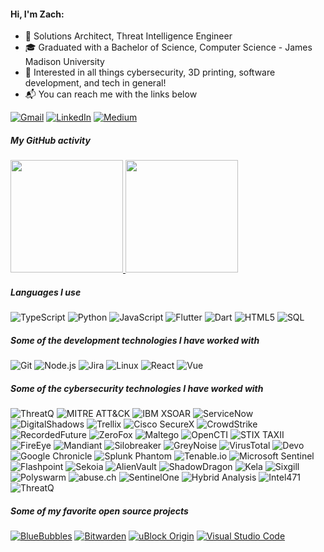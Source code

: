 #### Hi, I'm Zach:

- 🦏 Solutions Architect, Threat Intelligence Engineer
- 🎓 Graduated with a Bachelor of Science, Computer Science - James Madison University
- 🧠 Interested in all things cybersecurity, 3D printing, software development, and tech in general!
- 📬 You can reach me with the links below

[![Gmail](https://img.shields.io/badge/-GMAIL-D14836?style=for-the-badge&logo=gmail&logoColor=white)](mailto:zlshames@gmail.com)
[![LinkedIn](https://img.shields.io/badge/-LINKEDIN-0077B5?style=for-the-badge&logo=linkedin&logoColor=white)](https://www.linkedin.com/in/zach-shames-86549984/)
[![Medium](https://img.shields.io/badge/-MEDIUM-00AB6C?style=for-the-badge&logo=medium&logoColor=white)]([https://www.linkedin.com/in/zach-shames-86549984/](https://medium.com/@zlshames))

##### My GitHub activity

<a href="https://github.com/zlshames">
  <img height="180em" src="https://github-readme-stats.vercel.app/api?username=zlshames&theme=buefy&show_icons=true&role=OWNER,ORGANIZATION_MEMBER" />
  <img height="180em" src="https://github-readme-stats.vercel.app/api/top-langs/?username=zlshames&theme=buefy&layout=compact&role=OWNER,ORGANIZATION_MEMBER" />
</a>

##### Languages I use

![TypeScript](https://img.shields.io/badge/-TypeScript-000000?style=flat&logo=typescript)
![Python](https://img.shields.io/badge/-Python-000000?style=flat&logo=python)
![JavaScript](https://img.shields.io/badge/-JavaScript-000000?style=flat&logo=javascript)
![Flutter](https://img.shields.io/badge/-Flutter-000000?style=flat&logo=flutter)
![Dart](https://img.shields.io/badge/-Dart-000000?style=flat&logo=dart)
![HTML5](https://img.shields.io/badge/-HTML5-000000?style=flat&logo=html5)
![SQL](https://img.shields.io/badge/-SQL-000000?style=flat&logo=postgresql)

##### Some of the development technologies I have worked with

![Git](https://img.shields.io/badge/-Git-222222?style=flat&logo=git&logoColor=F05032)
![Node.js](https://img.shields.io/badge/-Node.js-222222?style=flat&logo=node.js&logoColor=339933)
![Jira](https://img.shields.io/badge/-Jira-222222?style=flat&logo=jira-software&logoColor=white&logoColor=0052CC)
![Linux](https://img.shields.io/badge/-Linux-222222?style=flat&logo=linux&logoColor=FCC624)
![React](https://img.shields.io/badge/-React-222222?style=flat&logo=React&logoColor=61DAFB)
![Vue](https://img.shields.io/badge/-Vue-222222?style=flat&logo=Vue&logoColor=42b883)

##### Some of the cybersecurity technologies I have worked with

![ThreatQ](https://img.shields.io/badge/-ThreatQ-222222?style=flat&logo=threatq&logoColor=F05032)
![MITRE ATT&CK](https://img.shields.io/badge/-MITRE%20Attack-222222?style=flat&logo=mitre&logoColor=F05032)
![IBM XSOAR](https://img.shields.io/badge/-IBM%20XSOAR-222222?style=flat&logo=ibm&logoColor=F05032)
![ServiceNow](https://img.shields.io/badge/-ServiceNow-222222?style=flat&logo=servicenow&logoColor=F05032)
![DigitalShadows](https://img.shields.io/badge/-DigitalShadows-222222?style=flat&logo=digitalshadows&logoColor=F05032)
![Trellix](https://img.shields.io/badge/-Trellix-222222?style=flat&logo=mcafee&logoColor=F05032)
![Cisco SecureX](https://img.shields.io/badge/-Cisco%20SecureX-222222?style=flat&logo=cisco&logoColor=F05032)
![CrowdStrike](https://img.shields.io/badge/-CrowdStrike-222222?style=flat&logo=crowdstrike&logoColor=F05032)
![RecordedFuture](https://img.shields.io/badge/-RecordedFuture-222222?style=flat&logo=recordedfuture&logoColor=F05032)
![ZeroFox](https://img.shields.io/badge/-ZeroFox-222222?style=flat&logo=zerofox&logoColor=F05032)
![Maltego](https://img.shields.io/badge/-Maltego-222222?style=flat&logo=maltego&logoColor=F05032)
![OpenCTI](https://img.shields.io/badge/-OpenCTI-222222?style=flat&logo=opencti&logoColor=F05032)
![STIX TAXII](https://img.shields.io/badge/-STIX%20TAXII-222222?style=flat&logo=stix&logoColor=F05032)
![FireEye](https://img.shields.io/badge/-FireEye-222222?style=flat&logo=fireeye&logoColor=F05032)
![Mandiant](https://img.shields.io/badge/-Mandiant-222222?style=flat&logo=mandiant&logoColor=F05032)
![Silobreaker](https://img.shields.io/badge/-Silobreaker-222222?style=flat&logo=silobreaker&logoColor=F05032)
![GreyNoise](https://img.shields.io/badge/-GreyNoise-222222?style=flat&logo=greynoise&logoColor=F05032)
![VirusTotal](https://img.shields.io/badge/-VirusTotal-222222?style=flat&logo=virustotal&logoColor=F05032)
![Devo](https://img.shields.io/badge/-Devo-222222?style=flat&logo=devo&logoColor=F05032)
![Google Chronicle](https://img.shields.io/badge/-Google%20Chronicle-222222?style=flat&logo=google&logoColor=F05032)
![Splunk Phantom](https://img.shields.io/badge/-Splunk%20Phantom-222222?style=flat&logo=splunk&logoColor=F05032)
![Tenable.io](https://img.shields.io/badge/-Tenable.io-222222?style=flat&logo=tenable&logoColor=F05032)
![Microsoft Sentinel](https://img.shields.io/badge/-Microsoft%20Sentinel-222222?style=flat&logo=microsoft&logoColor=F05032)
![Flashpoint](https://img.shields.io/badge/-Flashpoint-222222?style=flat&logo=flashpoint&logoColor=F05032)
![Sekoia](https://img.shields.io/badge/-Sekoia-222222?style=flat&logo=sekoia&logoColor=F05032)
![AlienVault](https://img.shields.io/badge/-AlienVault-222222?style=flat&logo=alienvault&logoColor=F05032)
![ShadowDragon](https://img.shields.io/badge/-ShadowDragon-222222?style=flat&logo=shadowdragon&logoColor=F05032)
![Kela](https://img.shields.io/badge/-Kela-222222?style=flat&logo=kela&logoColor=F05032)
![Sixgill](https://img.shields.io/badge/-Sixgill-222222?style=flat&logo=sixgill&logoColor=F05032)
![Polyswarm](https://img.shields.io/badge/-Polyswarm-222222?style=flat&logo=polyswarm&logoColor=F05032)
![abuse.ch](https://img.shields.io/badge/-abuse.ch-222222?style=flat&logo=abusech&logoColor=F05032)
![SentinelOne](https://img.shields.io/badge/-SentinelOne-222222?style=flat&logo=sentinelone&logoColor=F05032)
![Hybrid Analysis](https://img.shields.io/badge/-ThreatQ-222222?style=flat&logo=crowdstrike&logoColor=F05032)
![Intel471](https://img.shields.io/badge/-Intel471-222222?style=flat&logo=intel471&logoColor=F05032)
![ThreatQ](https://img.shields.io/badge/-ThreatQ-222222?style=flat&logo=threatq&logoColor=F05032)

##### Some of my favorite open source projects

[![BlueBubbles](https://img.shields.io/badge/-BlueBubbles-444444?style=flat&logo=bluebubbles&logoColor=7E4798)](https://www.bluebubbles.app/)
[![Bitwarden](https://img.shields.io/badge/-Bitwarden-444444?style=flat&logo=bitwarden&logoColor=175DDC)](https://github.com/bitwarden)
[![uBlock Origin](https://img.shields.io/badge/-uBlock&#32;Origin-444444?style=flat&logo=UBlock-Origin&logoColor=800000)](https://github.com/gorhill/uBlock)
[![Visual Studio Code](https://img.shields.io/badge/-VSCode-444444?style=flat&logo=visual-studio-code&logoColor=007ACC)](https://github.com/microsoft/vscode)

